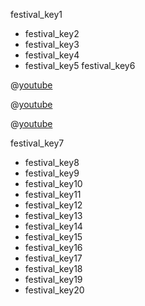 festival_key1
* festival_key2
* festival_key3
* festival_key4
* festival_key5
festival_key6


@[youtube](hDPt6koZ9ks)

@[youtube](vv2jgdeRFCE)

@[youtube](ds9DWTBKg0c)



festival_key7
* festival_key8
* festival_key9
* festival_key10
* festival_key11
* festival_key12
* festival_key13
* festival_key14
* festival_key15
* festival_key16
* festival_key17
* festival_key18
* festival_key19
* festival_key20
